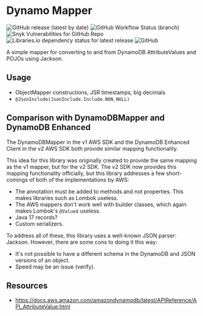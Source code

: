 # Dynamo Mapper

![GitHub release (latest by date)](https://img.shields.io/github/v/release/autonomouslogic/dynamo-mapper)
![GitHub Workflow Status (branch)](https://img.shields.io/github/workflow/status/autonomouslogic/dynamo-mapper/Test/main)
![Snyk Vulnerabilities for GitHub Repo](https://img.shields.io/snyk/vulnerabilities/github/autonomouslogic/dynamo-mapper?style=flat-square)
![Libraries.io dependency status for latest release](https://img.shields.io/librariesio/release/maven/com.autonomouslogic.dynamomapper:dynamo-mapper)
![GitHub](https://img.shields.io/github/license/autonomouslogic/dynamo-mapper)

A simple mapper for converting to and from DynamoDB AttributeValues and POJOs using Jackson.

## Usage
* ObjectMapper constructions, JSR timestamps, big decimals
* `@JsonInclude(JsonInclude.Include.NON_NULL)`

## Comparison with DynamoDBMapper and DynamoDB Enhanced
The DynamoDBMapper in the v1 AWS SDK and the DynamoDB Enhanced Client in the v2 AWS SDK both provide similar mapping
functionality.

This idea for this library was originally created to provide the same mapping as the v1 mapper, but for the v2 SDK.
The v2 SDK now provides this mapping functionality officially, but this library addresses a few short-comings of both
of the implementations by AWS:

* The annotation must be added to methods and not properties. This makes libraries such as Lombok useless.
* The AWS mappers don't work well with builder classes, which again makes Lombok's `@Value`s useless.
* Java 17 records?
* Custom serializers.

To address all of these, this library uses a well-known JSON parser: Jackson.
However, there are some cons to doing it this way:

* It's not possible to have a different schema in the DynamoDB and JSON versions of an object.
* Speed may be an issue (verify).

## Resources
* https://docs.aws.amazon.com/amazondynamodb/latest/APIReference/API_AttributeValue.html
